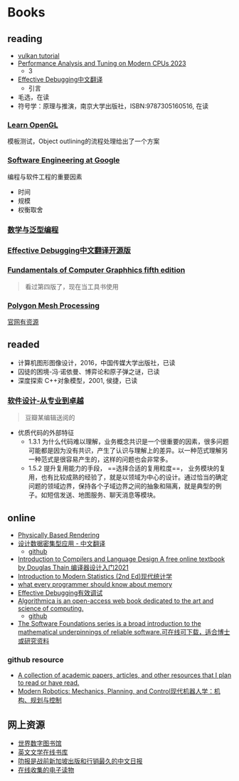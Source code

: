 # Books

## reading

- [vulkan tutorial](https://vulkan-tutorial.com/)
- [Performance Analysis and Tuning on Modern CPUs 2023]()
    - 3
- [Effective Debugging中文翻译](https://celthi.github.io/effective-debugging-zh/)
    - 引言
- 毛选，在读
- 符号学：原理与推演，南京大学出版社，ISBN:9787305160516, 在读

### [Learn OpenGL](../books/Learn%20OpenGL.md)

模板测试，Object outlining的流程处理给出了一个方案

### [Software Engineering at Google]()
编程与软件工程的重要因素
- 时间
- 规模
- 权衡取舍

### [数学与泛型编程](https://book.douban.com/subject/27116151/)

### [Effective Debugging中文翻译开源版](https://celthi.github.io/effective-debugging-zh/)

### [Fundamentals of Computer Graphhics fifth edition](https://book.douban.com/subject/35755152/)
> 看过第四版了，现在当工具书使用

### [Polygon Mesh Processing](https://book.douban.com/subject/5463738/)
[官网有资源](http://www.pmp-book.org/)

## readed
- 计算机图形图像设计，2016，中国传媒大学出版社，已读
- 囚徒的困境-冯·诺依曼、博弈论和原子弹之谜，已读
- 深度探索 C++对象模型，2001, 侯捷，已读
### [软件设计-从专业到卓越](https://book.douban.com/subject/35966115/)
> 豆瓣某编辑送阅的

- 优质代码的外部特征
    - 1.3.1 为什么代码难以理解，业务概念共识是一个很重要的因素，很多问题可能都是因为没有共识，产生了认识与理解上的差异。以一种范式理解另一种范式是很容易产生的，这样的问题也会非常多。
    - 1.5.2 提升复用能力的手段， ==选择合适的复用粒度==， 业务模块的复用，也有比较成熟的经验了，就是以领域为中心的设计。通过恰当的确定问题的领域边界，保持各个子域边界之间的抽象和隔离，就是典型的例子。如短信发送、地图服务、聊天消息等模块。

## online

- [Physically Based Rendering](https://www.pbr-book.org/3ed-2018/contents)
- [设计数据密集型应用 - 中文翻译](http://ddia.vonng.com/#/)
    - [github](https://github.com/Vonng/ddia)
- [Introduction to Compilers and Language Design A free online textbook by Douglas Thain 编译器设计入门2021](https://www3.nd.edu/~dthain/compilerbook/)
- [Introduction to Modern Statistics (2nd Ed)现代统计学](https://openintro-ims2.netlify.app/)
- [what every programmer should know about memory](https://people.freebsd.org/~lstewart/articles/cpumemory.pdf)
- [Effective Debugging有效调试](https://celthi.github.io/effective-debugging-zh/)
- [Algorithmica is an open-access web book dedicated to the art and science of computing.](https://en.algorithmica.org/)
    - [github](https://github.com/algorithmica-org/algorithmica)
- [The Software Foundations series is a broad introduction to the mathematical underpinnings of reliable software.可在线可下载，适合博士或研究资料](https://softwarefoundations.cis.upenn.edu/)

### github resource

- [A collection of academic papers, articles, and other resources that I plan to read or have read. ](https://github.com/jeffrey-xiao/papers/tree/master)
- [Modern Robotics: Mechanics, Planning, and Control现代机器人学：机构、规划与控制](http://hades.mech.northwestern.edu/index.php/Modern_Robotics)



## 网上资源
- [世界数字图书馆](https://www.wdl.org/zh/)
- [英文文学在线书库](http://www.online-literature.com/)
- [叻报是战前新加坡出版和行销最久的中文日报](http://www.lib.nus.edu.sg/lebao/index.htm)
- [在线收集的电子读物](http://www.labbookpages.co.uk/index.html)